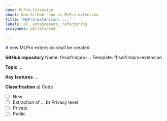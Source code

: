 ```yaml
---
name: MLPro-Extension
about: New GitHub repo as MLPro extension
title: 'MLPro-Extension: ...'
labels: BF, enhancement, refactoring
assignees: detlefarend

---
```


A new MLPro extension shall be created.

**GitHub repository** 
Name: fhswf/mlpro-...
Template: fhswf/mlpro-extension

**Topic**
...

**Key features**
...

**Classification**
a) Code
   - [ ] New
   - [ ] Extraction of ...
b) Privacy level
   - [ ] Private
   - [ ] Public
